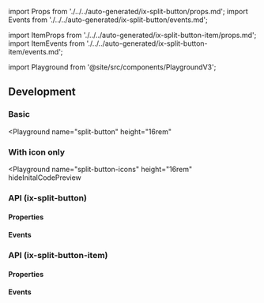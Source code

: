 import Props from './../../auto-generated/ix-split-button/props.md';
import Events from './../../auto-generated/ix-split-button/events.md';

import ItemProps from './../../auto-generated/ix-split-button-item/props.md';
import ItemEvents from './../../auto-generated/ix-split-button-item/events.md';

import Playground from '@site/src/components/PlaygroundV3';

## Development

### Basic

<Playground
name="split-button"
height="16rem"

> </Playground>

### With icon only

<Playground
name="split-button-icons"
height="16rem"
hideInitalCodePreview

> </Playground>

### API (ix-split-button)

#### Properties

<Props />

#### Events

<Events />

### API (ix-split-button-item)

#### Properties

<ItemProps/>

#### Events

<ItemEvents/>

